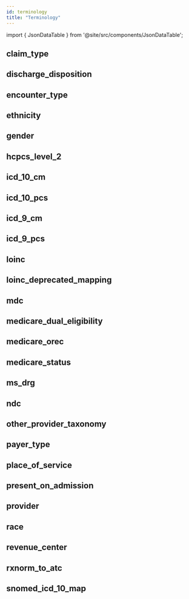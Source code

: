 ```yaml
---
id: terminology
title: "Terminology"
---
```


import { JsonDataTable } from '@site/src/components/JsonDataTable';


## claim_type

<JsonDataTable  jsonPath="nodes.seed\.the_tuva_project\.terminology__claim_type.columns" />

## discharge_disposition

<JsonDataTable  jsonPath="nodes.seed\.the_tuva_project\.terminology__discharge_disposition.columns" />

## encounter_type

<JsonDataTable  jsonPath="nodes.seed\.the_tuva_project\.terminology__encounter_type.columns" />

## ethnicity

<JsonDataTable  jsonPath="nodes.seed\.the_tuva_project\.terminology__ethnicity.columns" />

## gender

<JsonDataTable  jsonPath="nodes.seed\.the_tuva_project\.terminology__gender.columns" />

## hcpcs_level_2

<JsonDataTable  jsonPath="nodes.seed\.the_tuva_project\.terminology__hcpcs_level_2.columns" />

## icd_10_cm

<JsonDataTable  jsonPath="nodes.seed\.the_tuva_project\.terminology__icd_10_cm.columns" />

## icd_10_pcs

<JsonDataTable  jsonPath="nodes.seed\.the_tuva_project\.terminology__icd_10_pcs.columns" />

## icd_9_cm

<JsonDataTable  jsonPath="nodes.seed\.the_tuva_project\.terminology__icd_9_cm.columns" />

## icd_9_pcs

<JsonDataTable  jsonPath="nodes.seed\.the_tuva_project\.terminology__icd_9_pcs.columns" />

## loinc

<JsonDataTable  jsonPath="nodes.seed\.the_tuva_project\.terminology__loinc.columns" />

## loinc_deprecated_mapping

<JsonDataTable  jsonPath="nodes.seed\.the_tuva_project\.terminology__loinc_deprecated_mapping.columns" />

## mdc

<JsonDataTable  jsonPath="nodes.seed\.the_tuva_project\.terminology__mdc.columns" />

## medicare_dual_eligibility

<JsonDataTable  jsonPath="nodes.seed\.the_tuva_project\.terminology__medicare_dual_eligibility.columns" />

## medicare_orec

<JsonDataTable  jsonPath="nodes.seed\.the_tuva_project\.terminology__medicare_orec.columns" />

## medicare_status

<JsonDataTable  jsonPath="nodes.seed\.the_tuva_project\.terminology__medicare_status.columns" />

## ms_drg

<JsonDataTable  jsonPath="nodes.seed\.the_tuva_project\.terminology__ms_drg.columns" />

## ndc

<JsonDataTable  jsonPath="nodes.seed\.the_tuva_project\.terminology__ndc.columns" />

## other_provider_taxonomy

<JsonDataTable  jsonPath="nodes.seed\.the_tuva_project\.terminology__other_provider_taxonomy.columns" />

## payer_type

<JsonDataTable  jsonPath="nodes.seed\.the_tuva_project\.terminology__payer_type.columns" />

## place_of_service

<JsonDataTable  jsonPath="nodes.seed\.the_tuva_project\.terminology__place_of_service.columns" />

## present_on_admission

<JsonDataTable  jsonPath="nodes.seed\.the_tuva_project\.terminology__present_on_admission.columns" />

## provider

<JsonDataTable  jsonPath="nodes.seed\.the_tuva_project\.terminology__provider.columns" />

## race

<JsonDataTable  jsonPath="nodes.seed\.the_tuva_project\.terminology__race.columns" />

## revenue_center

<JsonDataTable  jsonPath="nodes.seed\.the_tuva_project\.terminology__revenue_center.columns" />

## rxnorm_to_atc

<JsonDataTable  jsonPath="nodes.seed\.the_tuva_project\.terminology__rxnorm_to_atc.columns" />

## snomed_icd_10_map

<JsonDataTable  jsonPath="nodes.seed\.the_tuva_project\.terminology__snomed_icd_10_map.columns" />
